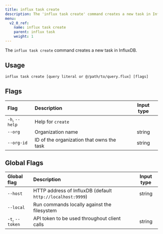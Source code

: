 ```yaml
---
title: influx task create
description: The 'influx task create' command creates a new task in InfluxDB.
menu:
  v2_0_ref:
    name: influx task create
    parent: influx task
    weight: 1
---
```


The `influx task create` command creates a new task in InfluxDB.

## Usage
```
influx task create [query literal or @/path/to/query.flux] [flags]
```

## Flags
| Flag           | Description                               | Input type  |
|:----           |:-----------                               |:----------: |
| `-h`, `--help` | Help for `create`                         |             |
| `--org`        | Organization name                         | string      |
| `--org-id`     | ID of the organization that owns the task | string      |

## Global Flags
| Global flag     | Description                                                | Input type |
|:-----------     |:-----------                                                |:----------:|
| `--host`        | HTTP address of InfluxDB (default `http://localhost:9999`) | string     |
| `--local`       | Run commands locally against the filesystem                |            |
| `-t`, `--token` | API token to be used throughout client calls               | string     |
